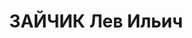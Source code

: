 ---
title: ЗАЙЧИК Лев Ильич
description: '1901 г.р., м.р.: Минская губ.,, еврей, образование: высшее, член ВКП(б)
  в 1932-1937 гг.

  завод №183, нач. танкового отдела

  прож.: г. Харьков 25.07.1937

  Обвинение: 54-7, 54-8, 54-11 УК УССР

  Приговор: ВК ВС СССР, 10.12.1937 — ВМН с конфискацией имущества

  Расстрелян 10.12.1937

  Реабилитация: ВК ВС СССР, 12.07.1957 - за отсутствием состава преступления'
---
